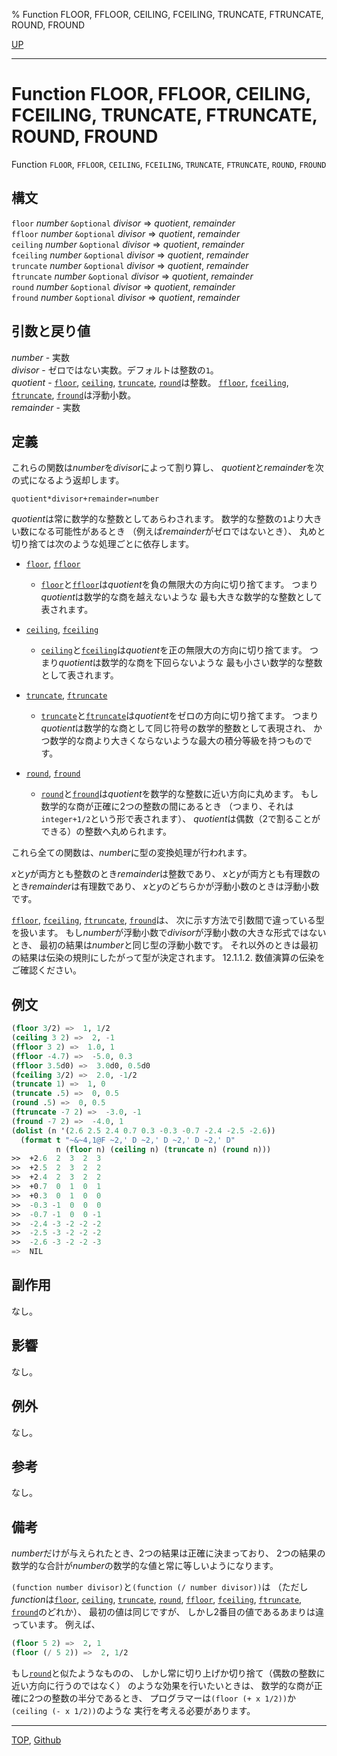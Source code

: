 % Function FLOOR, FFLOOR, CEILING, FCEILING, TRUNCATE, FTRUNCATE, ROUND, FROUND

[UP](12.2.html)  

---

# Function **FLOOR, FFLOOR, CEILING, FCEILING, TRUNCATE, FTRUNCATE, ROUND, FROUND**


Function `FLOOR`, `FFLOOR`, `CEILING`, `FCEILING`,
`TRUNCATE`, `FTRUNCATE`, `ROUND`, `FROUND`


## 構文

`floor` *number* `&optional` *divisor* => *quotient*, *remainder*  
`ffloor` *number* `&optional` *divisor* => *quotient*, *remainder*  
`ceiling` *number* `&optional` *divisor* => *quotient*, *remainder*  
`fceiling` *number* `&optional` *divisor* => *quotient*, *remainder*  
`truncate` *number* `&optional` *divisor* => *quotient*, *remainder*  
`ftruncate` *number* `&optional` *divisor* => *quotient*, *remainder*  
`round` *number* `&optional` *divisor* => *quotient*, *remainder*  
`fround` *number* `&optional` *divisor* => *quotient*, *remainder*


## 引数と戻り値

*number* - 実数  
*divisor* - ゼロではない実数。デフォルトは整数の`1`。  
*quotient* -
[`floor`](12.2.floor.html), [`ceiling`](12.2.floor.html), [`truncate`](12.2.floor.html), [`round`](12.2.floor.html)は整数。
[`ffloor`](12.2.floor.html), [`fceiling`](12.2.floor.html), [`ftruncate`](12.2.floor.html), [`fround`](12.2.floor.html)は浮動小数。  
*remainder* - 実数


## 定義

これらの関数は*number*を*divisor*によって割り算し、
*quotient*と*remainder*を次の式になるよう返却します。

```
quotient*divisor+remainder=number
```

*quotient*は常に数学的な整数としてあらわされます。
数学的な整数の`1`より大きい数になる可能性があるとき
（例えば*remainder*がゼロではないとき）、
丸めと切り捨ては次のような処理ごとに依存します。

- [`floor`](12.2.floor.html), [`ffloor`](12.2.floor.html)
  - [`floor`](12.2.floor.html)と[`ffloor`](12.2.floor.html)は*quotient*を負の無限大の方向に切り捨てます。
    つまり*quotient*は数学的な商を越えないような
    最も大きな数学的な整数として表されます。

- [`ceiling`](12.2.floor.html), [`fceiling`](12.2.floor.html)
  - [`ceiling`](12.2.floor.html)と[`fceiling`](12.2.floor.html)は*quotient*を正の無限大の方向に切り捨てます。
    つまり*quotient*は数学的な商を下回らないような
    最も小さい数学的な整数として表されます。

- [`truncate`](12.2.floor.html), [`ftruncate`](12.2.floor.html)
  - [`truncate`](12.2.floor.html)と[`ftruncate`](12.2.floor.html)は*quotient*をゼロの方向に切り捨てます。
    つまり*quotient*は数学的な商として同じ符号の数学的整数として表現され、
    かつ数学的な商より大きくならないような最大の積分等級を持つものです。

- [`round`](12.2.floor.html), [`fround`](12.2.floor.html)
  - [`round`](12.2.floor.html)と[`fround`](12.2.floor.html)は*quotient*を数学的な整数に近い方向に丸めます。
    もし数学的な商が正確に2つの整数の間にあるとき
    （つまり、それは`integer+1/2`という形で表されます）、
    *quotient*は偶数（2で割ることができる）の整数へ丸められます。

これら全ての関数は、*number*に型の変換処理が行われます。

*x*と*y*が両方とも整数のとき*remainder*は整数であり、
*x*と*y*が両方とも有理数のとき*remainder*は有理数であり、
*x*と*y*のどちらかが浮動小数のときは浮動小数です。

[`ffloor`](12.2.floor.html), [`fceiling`](12.2.floor.html), [`ftruncate`](12.2.floor.html), [`fround`](12.2.floor.html)は、
次に示す方法で引数間で違っている型を扱います。
もし*number*が浮動小数で*divisor*が浮動小数の大きな形式ではないとき、
最初の結果は*number*と同じ型の浮動小数です。
それ以外のときは最初の結果は伝染の規則にしたがって型が決定されます。
12.1.1.2. 数値演算の伝染をご確認ください。
 

## 例文

```lisp
(floor 3/2) =>  1, 1/2
(ceiling 3 2) =>  2, -1
(ffloor 3 2) =>  1.0, 1
(ffloor -4.7) =>  -5.0, 0.3
(ffloor 3.5d0) =>  3.0d0, 0.5d0
(fceiling 3/2) =>  2.0, -1/2
(truncate 1) =>  1, 0
(truncate .5) =>  0, 0.5
(round .5) =>  0, 0.5
(ftruncate -7 2) =>  -3.0, -1
(fround -7 2) =>  -4.0, 1
(dolist (n '(2.6 2.5 2.4 0.7 0.3 -0.3 -0.7 -2.4 -2.5 -2.6))
  (format t "~&~4,1@F ~2,' D ~2,' D ~2,' D ~2,' D"
          n (floor n) (ceiling n) (truncate n) (round n)))
>>  +2.6  2  3  2  3
>>  +2.5  2  3  2  2
>>  +2.4  2  3  2  2
>>  +0.7  0  1  0  1
>>  +0.3  0  1  0  0
>>  -0.3 -1  0  0  0
>>  -0.7 -1  0  0 -1
>>  -2.4 -3 -2 -2 -2
>>  -2.5 -3 -2 -2 -2
>>  -2.6 -3 -2 -2 -3
=>  NIL
```


## 副作用

なし。


## 影響

なし。


## 例外

なし。


## 参考

なし。


## 備考

*number*だけが与えられたとき、2つの結果は正確に決まっており、
2つの結果の数学的な合計が*number*の数学的な値と常に等しいようになります。

`(function number divisor)`と`(function (/ number divisor))`は
（ただし*function*は[`floor`](12.2.floor.html), [`ceiling`](12.2.floor.html), [`truncate`](12.2.floor.html), [`round`](12.2.floor.html),
[`ffloor`](12.2.floor.html), [`fceiling`](12.2.floor.html), [`ftruncate`](12.2.floor.html), [`fround`](12.2.floor.html)のどれか）、
最初の値は同じですが、
しかし2番目の値であるあまりは違っています。
例えば、

```lisp
(floor 5 2) =>  2, 1
(floor (/ 5 2)) =>  2, 1/2
```

もし[`round`](12.2.floor.html)と似たようなものの、
しかし常に切り上げか切り捨て（偶数の整数に近い方向に行うのではなく）
のような効果を行いたいときは、
数学的な商が正確に2つの整数の半分であるとき、
プログラマーは`(floor (+ x 1/2))`か`(ceiling (- x 1/2))`のような
実行を考える必要があります。


---
[TOP](index.html),  [Github](https://github.com/nptcl/npt-japanese)


